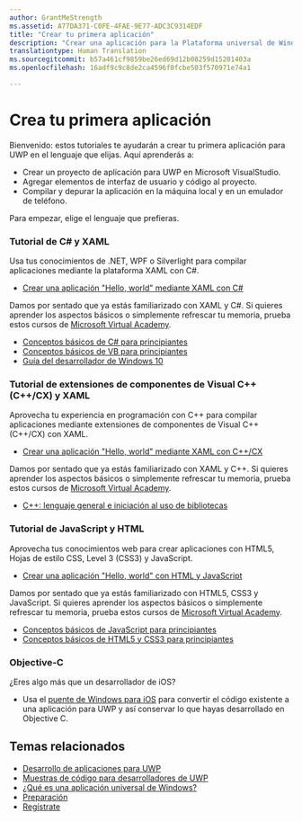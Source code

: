 ```yaml
---
author: GrantMeStrength
ms.assetid: A77DA371-C0FE-4FAE-9E77-ADC3C9314EDF
title: "Crear tu primera aplicación"
description: "Crear una aplicación para la Plataforma universal de Windows (UWP) para Windows 10 es mucho más sencillo de lo que piensas."
translationtype: Human Translation
ms.sourcegitcommit: b57a461cf9859be26ed69d12b08259d15201403a
ms.openlocfilehash: 16adf9c9c8de2ca4596f0fcbe503f570971e74a1

---
```

# Crea tu primera aplicación

Bienvenido: estos tutoriales te ayudarán a crear tu primera aplicación para UWP en el lenguaje que elijas. Aquí aprenderás a:

-   Crear un proyecto de aplicación para UWP en Microsoft VisualStudio.
-   Agregar elementos de interfaz de usuario y código al proyecto.
-   Compilar y depurar la aplicación en la máquina local y en un emulador de teléfono.

Para empezar, elige el lenguaje que prefieras.


<!--

<table Width="100%">
<colgroup>
<col width="33%" />
<col width="33%" />
<Col width="33%" />
</colgroup>


<tbody>

<tr style="background-color: #f2f2f2">
<td align="left"><strong style="color: #8888ff">C# and XAML</strong><p><ul><li>Hello World, with C#</li><li>Link to docs</li></ul></p></td>
<td align="left"><strong style="color: #8888ff">C++ and XAML</strong><p><ul><li><a href="http://go.microsoft.com/fwlink/p/?LinkId=533896">C++</a>Hello World, C++</a></li><li>Link to docs</li></ul></p></td>
<td align="left"><strong style="color: #8888ff">JS and HTML</strong><p><ul><li>Hello World, with C#</li><li>Link to docs</li></ul></p></td>


</tr>



</table>

-->


### Tutorial de C# y XAML

Usa tus conocimientos de .NET, WPF o Silverlight para compilar aplicaciones mediante la plataforma XAML con C#.

* [Crear una aplicación "Hello, world" mediante XAML con C#](create-a-hello-world-app-xaml-universal.md)

Damos por sentado que ya estás familiarizado con XAML y C#. Si quieres aprender los aspectos básicos o simplemente refrescar tu memoria, prueba estos cursos de [Microsoft Virtual Academy](http://www.microsoftvirtualacademy.com/).

* [Conceptos básicos de C# para principiantes](https://mva.microsoft.com/en-US/training-courses/c-fundamentals-for-absolute-beginners-16169)
* [Conceptos básicos de VB para principiantes](http://www.microsoftvirtualacademy.com/training-courses/vb-fundamentals-for-absolute-beginners)
* [Guía del desarrollador de Windows 10](https://mva.microsoft.com/en-US/training-courses/a-developers-guide-to-windows-10-12618)

### Tutorial de extensiones de componentes de Visual C++ (C++/CX) y XAML

Aprovecha tu experiencia en programación con C++ para compilar aplicaciones mediante extensiones de componentes de Visual C++ (C++/CX) con XAML.

* [Crear una aplicación "Hello, world" mediante XAML con C++/CX](create-a-basic-windows-10-app-in-cpp.md)

Damos por sentado que ya estás familiarizado con XAML y C++. Si quieres aprender los aspectos básicos o simplemente refrescar tu memoria, prueba estos cursos de [Microsoft Virtual Academy](http://go.microsoft.com/fwlink/p/?LinkID=389916).

* [C++: lenguaje general e iniciación al uso de bibliotecas](http://www.microsoftvirtualacademy.com/training-courses/c-a-general-purpose-language-and-library-jump-start)

### Tutorial de JavaScript y HTML

Aprovecha tus conocimientos web para crear aplicaciones con HTML5, Hojas de estilo CSS, Level 3 (CSS3) y JavaScript.

* [Crear una aplicación "Hello, world" con HTML y JavaScript](create-a-hello-world-app-js-universal.md)

Damos por sentado que ya estás familiarizado con HTML5, CSS3 y JavaScript. Si quieres aprender los aspectos básicos o simplemente refrescar tu memoria, prueba estos cursos de [Microsoft Virtual Academy](http://go.microsoft.com/fwlink/p/?LinkID=389916).

* [Conceptos básicos de JavaScript para principiantes](http://www.microsoftvirtualacademy.com/training-courses/javascript-fundamentals-for-absolute-beginners)
* [Conceptos básicos de HTML5 y CSS3 para principiantes](http://www.microsoftvirtualacademy.com/training-courses/html5-css3-fundamentals-development-for-absolute-beginners)

### Objective-C

¿Eres algo más que un desarrollador de iOS? 

* Usa el [puente de Windows para iOS](https://developer.microsoft.com/windows/bridges/ios) para convertir el código existente a una aplicación para UWP y así conservar lo que hayas desarrollado en Objective C.


## Temas relacionados

* [Desarrollo de aplicaciones para UWP](https://developer.microsoft.com/windows/develop)
* [Muestras de código para desarrolladores de UWP](https://developer.microsoft.com/windows/samples)
* [¿Qué es una aplicación universal de Windows?](whats-a-uwp.md)
* [Preparación](get-set-up.md)
* [Regístrate](sign-up.md)





<!--HONumber=Sep16_HO2-->


